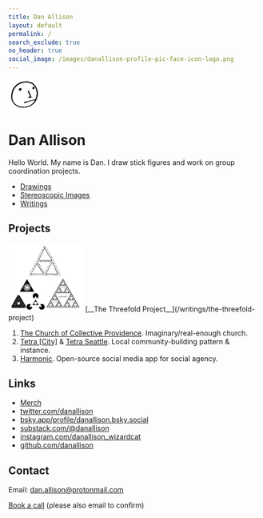 ```yaml
---
title: Dan Allison
layout: default
permalink: /
search_exclude: true
no_header: true
social_image: /images/danallison-profile-pic-face-icon-logo.png
---
```


<img src="/images/danallison-profile-pic-face-icon-logo.png" width="64px">

# Dan Allison

Hello World. My name is Dan. I draw stick figures and work on group coordination projects.

* [Drawings](/drawings)
* [Stereoscopic Images](/stereoscopic-images)
* [Writings](/writings)

## Projects

<img src="/images/3-primary-projects.png" width="150px">
[__The Threefold Project__](/writings/the-threefold-project)

1. [The Church of Collective Providence](https://collectiveprovidence.church). Imaginary/real-enough church.
2. [Tetra [City]](https://tetracity.net/) & [Tetra Seattle](https://tetracity.net/seattle). Local community-building pattern & instance.
3. [Harmonic](https://about.harmonic.social). Open-source social media app for social agency.

## Links

* [Merch](https://danallison.threadless.com/)
* [twitter.com/danallison](https://twitter.com/danallison)
* [bsky.app/profile/danallison.bsky.social](https://bsky.app/profile/danallison.bsky.social)
* [substack.com/@danallison](https://substack.com/@danallison)
* [instagram.com/danallison_wizardcat](https://www.instagram.com/danallison_wizardcat)
* [github.com/danallison](https://github.com/danallison)

## Contact

Email: [dan.allison@protonmail.com](mailto:dan.allison@protonmail.com)

[Book a call](https://cal.com/danallison) (please also email to confirm)